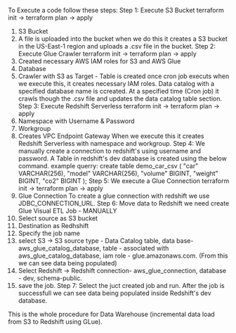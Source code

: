 To Execute a code follow these steps:
Step 1: Execute S3 Bucket
  terraform init -> terraform plan -> apply
  1) S3 Bucket
  2) A file is uploaded into the bucket
  when we do this it creates a S3 bucket in the US-East-1 region and uploads a .csv file in the bucket.
Step 2: Execute Glue Crawler
  terraform init -> terraform plan -> apply
  1) Created necessary AWS IAM roles for S3 and AWS Glue
  2) Database
  3) Crawler with S3 as Target - Table is created once cron job executs
  when we execute this, it creates necessary IAM roles. Data catalog with a specified database name is ccreated.
  At a specified time (Cron job) it crawls though the .csv file and updates the data catalog table section.
Step 3: Execute Redshift Serverless
  terraform init -> terraform plan -> apply
  1) Namespace with Username & Password
  2) Workgroup
  3) Creates VPC Endpoint Gateway
  When we execute this it creates Redshift Serverless with namespace and workgroup.
Step 4: We manually create a connection to redshift's using username and password. A Table in redshift's dev database is created using the below command.
  example querry:
  create table demo_car_csv
  (
  "car" VARCHAR(256),
  "model"  VARCHAR(256),
  "volume" BIGINT,
  "weight" BIGINT,
  "co2" BIGINT
  );
Step 5: We execute a Glue Connection
  terraform init -> terraform plan -> apply
  1) Glue Connection
  To create a glue connection with redshift we use JDBC_CONNECTION_URL.
Step 6: Move data to Redshift we need create Glue Visual ETL Job - MANUALLY
  1) Select source as S3 bucket
  2) Destination as Redhshift
  3) Specify the job name
  4) select S3 -> S3 source type - Data Catalog table, data base- aws_glue_catalog_database, table - associated with aws_glue_catalog_database, iam role - glue.amazonaws.com. (From this we can see data being populated)
  5) Select Redshift -> Redshift connection- aws_glue_connection, database - dev, schema-public.
  6) save the job.
Step 7:
  Select the juct created job and run.
  After the job is successfull we can see data being populated inside Redshift's dev database.

This is the whole procedure for Data Warehouse (incremental data load from S3 to Redshift using GLue).
